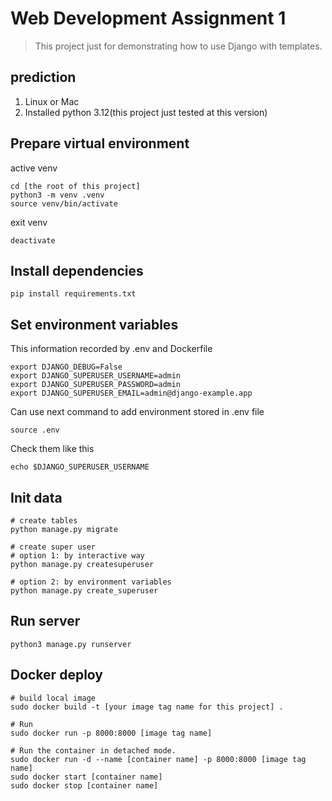 # Web Development Assignment 1

> This project just for demonstrating how to use Django with templates.

## prediction

1. Linux or Mac
2. Installed python 3.12(this project just tested at this version)

## Prepare virtual environment

active venv
```shell
cd [the root of this project]
python3 -m venv .venv
source venv/bin/activate
```

exit venv
```shell
deactivate
```

## Install dependencies

```shell
pip install requirements.txt
```

## Set environment variables

This information recorded by .env and Dockerfile
```shell
export DJANGO_DEBUG=False
export DJANGO_SUPERUSER_USERNAME=admin
export DJANGO_SUPERUSER_PASSWORD=admin
export DJANGO_SUPERUSER_EMAIL=admin@django-example.app
```

Can use next command to add environment stored in .env file
```shell
source .env
```

Check them like this
```shell
echo $DJANGO_SUPERUSER_USERNAME
```

## Init data
```shell
# create tables
python manage.py migrate

# create super user
# option 1: by interactive way
python manage.py createsuperuser

# option 2: by environment variables
python manage.py create_superuser
```

## Run server

```shell
python3 manage.py runserver
```

## Docker deploy

```shell
# build local image
sudo docker build -t [your image tag name for this project] .

# Run 
sudo docker run -p 8000:8000 [image tag name]

# Run the container in detached mode.
sudo docker run -d --name [container name] -p 8000:8000 [image tag name]
sudo docker start [container name]
sudo docker stop [container name]
```




